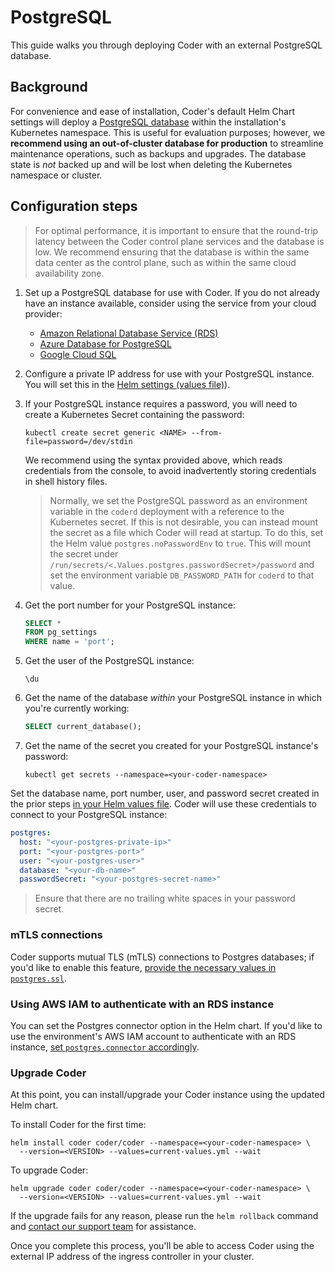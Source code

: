 # PostgreSQL

This guide walks you through deploying Coder with an external PostgreSQL
database.

## Background

For convenience and ease of installation, Coder's default Helm Chart settings
will deploy a [PostgreSQL database](https://www.postgresql.org/) within the
installation's Kubernetes namespace. This is useful for evaluation purposes;
however, we **recommend using an out-of-cluster database for production** to
streamline maintenance operations, such as backups and upgrades. The database
state is _not_ backed up and will be lost when deleting the Kubernetes namespace
or cluster.

## Configuration steps

> For optimal performance, it is important to ensure that the round-trip latency
> between the Coder control plane services and the database is low. We recommend
> ensuring that the database is within the same data center as the control
> plane, such as within the same cloud availability zone.

1. Set up a PostgreSQL database for use with Coder. If you do not already have
   an instance available, consider using the service from your cloud provider:

   - [Amazon Relational Database Service (RDS)](https://aws.amazon.com/rds/)
   - [Azure Database for PostgreSQL](https://azure.microsoft.com/en-us/services/postgresql/)
   - [Google Cloud SQL](https://cloud.google.com/sql)

1. Configure a private IP address for use with your PostgreSQL instance. You
   will set this in the [Helm settings (values file)](../admin/helm-charts.md)).

1. If your PostgreSQL instance requires a password, you will need to create a
   Kubernetes Secret containing the password:

   ```console
   kubectl create secret generic <NAME> --from-file=password=/dev/stdin
   ```

   We recommend using the syntax provided above, which reads credentials from
   the console, to avoid inadvertently storing credentials in shell history
   files.

   > Normally, we set the PostgreSQL password as an environment variable in the
   > `coderd` deployment with a reference to the Kubernetes secret. If this is
   > not desirable, you can instead mount the secret as a file which Coder will
   > read at startup. To do this, set the Helm value `postgres.noPasswordEnv` to
   > `true`. This will mount the secret under
   > `/run/secrets/<.Values.postgres.passwordSecret>/password` and set the
   > environment variable `DB_PASSWORD_PATH` for `coderd` to that value.

1. Get the port number for your PostgreSQL instance:

   ```sql
   SELECT *
   FROM pg_settings
   WHERE name = 'port';
   ```

1. Get the user of the PostgreSQL instance:

   ```plaintext
   \du
   ```

1. Get the name of the database _within_ your PostgreSQL instance in which
   you're currently working:

   ```sql
   SELECT current_database();
   ```

1. Get the name of the secret you created for your PostgreSQL instance's
   password:

   ```console
   kubectl get secrets --namespace=<your-coder-namespace>
   ```

Set the database name, port number, user, and password secret created in the
prior steps [in your Helm values file](../admin/helm-charts.md). Coder will use
these credentials to connect to your PostgreSQL instance:

```yaml
postgres:
  host: "<your-postgres-private-ip>"
  port: "<your-postgres-port>"
  user: "<your-postgres-user>"
  database: "<your-db-name>"
  passwordSecret: "<your-postgres-secret-name>"
```

> Ensure that there are no trailing white spaces in your password secret.

### mTLS connections

Coder supports mutual TLS (mTLS) connections to Postgres databases; if you'd
like to enable this feature,
[provide the necessary values in `postgres.ssl`](https://github.com/coder/enterprise-helm/blob/24a7a3efd3ccb8b8103e0ecaa888ba0de05de12e/values.yaml#L297).

### Using AWS IAM to authenticate with an RDS instance

You can set the Postgres connector option in the Helm chart. If you'd like to
use the environment's AWS IAM account to authenticate with an RDS instance,
[set `postgres.connector` accordingly](https://github.com/coder/enterprise-helm/blob/24a7a3efd3ccb8b8103e0ecaa888ba0de05de12e/values.yaml#L316).

### Upgrade Coder

At this point, you can install/upgrade your Coder instance using the updated
Helm chart.

To install Coder for the first time:

```console
helm install coder coder/coder --namespace=<your-coder-namespace> \
  --version=<VERSION> --values=current-values.yml --wait
```

To upgrade Coder:

```console
helm upgrade coder coder/coder --namespace=<your-coder-namespace> \
  --version=<VERSION> --values=current-values.yml --wait
```

If the upgrade fails for any reason, please run the `helm rollback` command and
[contact our support team](../../feedback.md) for assistance.

Once you complete this process, you'll be able to access Coder using the
external IP address of the ingress controller in your cluster.

